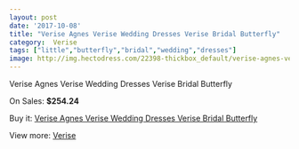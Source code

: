```yaml
---
layout: post
date: '2017-10-08'
title: "Verise Agnes Verise Wedding Dresses Verise Bridal Butterfly"
category:  Verise
tags: ["little","butterfly","bridal","wedding","dresses"]
image: http://img.hectodress.com/22398-thickbox_default/verise-agnes-verise-wedding-dresses-verise-bridal-butterfly.jpg
---
```

Verise Agnes Verise Wedding Dresses Verise Bridal Butterfly

On Sales: **$254.24**
<a href="https://www.hectodress.com/-verise/10410-verise-agnes-verise-wedding-dresses-verise-bridal-butterfly.html"><amp-img layout="responsive" width="600" height="600" src="//img.hectodress.com/22398-thickbox_default/verise-agnes-verise-wedding-dresses-verise-bridal-butterfly.jpg" alt="Verise Agnes Verise Wedding Dresses Verise Bridal Butterfly 0" /></a>
<a href="https://www.hectodress.com/-verise/10410-verise-agnes-verise-wedding-dresses-verise-bridal-butterfly.html"><amp-img layout="responsive" width="600" height="600" src="//img.hectodress.com/22399-thickbox_default/verise-agnes-verise-wedding-dresses-verise-bridal-butterfly.jpg" alt="Verise Agnes Verise Wedding Dresses Verise Bridal Butterfly 1" /></a>

Buy it: [Verise Agnes Verise Wedding Dresses Verise Bridal Butterfly](https://www.hectodress.com/-verise/10410-verise-agnes-verise-wedding-dresses-verise-bridal-butterfly.html "Verise Agnes Verise Wedding Dresses Verise Bridal Butterfly")

View more: [ Verise](https://www.hectodress.com/170--verise " Verise")